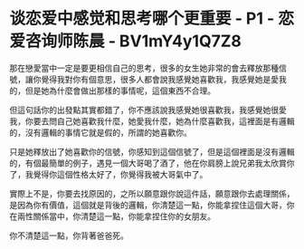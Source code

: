 # 谈恋爱中感觉和思考哪个更重要 - P1 - 恋爱咨询师陈晨 - BV1mY4y1Q7Z8

那在戀愛當中一定是要更相信自己的思考，很多的女生她非常的會去釋放那種信號，讓你覺得我對你有個意思，很多人都會說我感覺她喜歡我，我感覺她是愛我的，但是她為什麼會做出那樣的事情呢，這個東西不合理。

但這句話你的出發點其實都錯了，你不應該說我感覺她很喜歡我，我感覺她很愛我，你要去問自己她喜歡我什麼，她愛我什麼，她為什麼喜歡我，這裡面是有邏輯的，沒有邏輯的事情它就是假的，所謂的她喜歡你。

只是她釋放出了她喜歡你的信號，你感知到這個信號了，但是這個裡面是沒有邏輯的，有個最簡單的例子，遇見一個大哥喝了酒了，他在你肩膀上說兄弟我太欣賞你了，我覺得你這個性格太好了，你覺得我被大哥氣中了。

實際上不是，你要去找原因的，之所以願意跟你說這件話，願意跟你去處理關係，是因為你有價值，這個就是背後的邏輯，你清楚這一點，你能拿捏住這個大哥，你在兩性關係當中，你清楚這一點，你能拿捏住你的女朋友。

你不清楚這一點，你背著爸爸死。